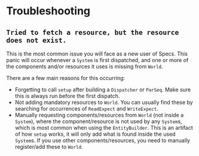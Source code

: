 # Troubleshooting

## `Tried to fetch a resource, but the resource does not exist.`

This is the most common issue you will face as a new user of Specs.
This panic will occur whenever a `System` is first dispatched, and one or
more of the components and/or resources it uses is missing from `World`.

There are a few main reasons for this occurring:

* Forgetting to call `setup` after building a `Dispatcher` or `ParSeq`. Make
  sure this is always run before the first dispatch.
* Not adding mandatory resources to `World`. You can usually find these by
  searching for occurrences of `ReadExpect` and `WriteExpect`.
* Manually requesting components/resources from `World` (not inside a `System`),
  where the component/resource is not used by any `System`s, which is most common
  when using the `EntityBuilder`. This is an artifact of how `setup` works, it
  will only add what is found inside the used `System`s.
  If you use other components/resources, you need to manually register/add these
  to `World`.
